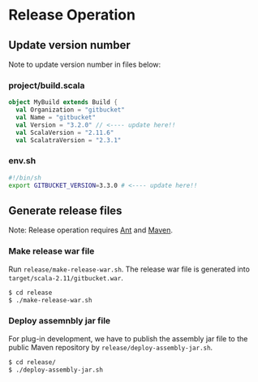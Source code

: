 Release Operation
========

Update version number
--------

Note to update version number in files below:

### project/build.scala

```scala
object MyBuild extends Build {
  val Organization = "gitbucket"
  val Name = "gitbucket"
  val Version = "3.2.0" // <---- update here!!
  val ScalaVersion = "2.11.6"
  val ScalatraVersion = "2.3.1"
```

### env.sh

```bash
#!/bin/sh
export GITBUCKET_VERSION=3.3.0 # <---- update here!!
```

Generate release files
--------

Note: Release operation requires [Ant](http://ant.apache.org/) and [Maven](https://maven.apache.org/).

### Make release war file

Run `release/make-release-war.sh`. The release war file is generated into `target/scala-2.11/gitbucket.war`.

```bash
$ cd release
$ ./make-release-war.sh
```

### Deploy assemnbly jar file

For plug-in development, we have to publish the assembly jar file to the public Maven repository by `release/deploy-assembly-jar.sh`.

```bash
$ cd release/
$ ./deploy-assembly-jar.sh
```
